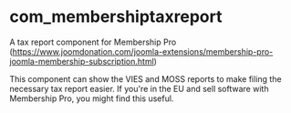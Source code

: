 # com_membershiptaxreport

A tax report component for Membership Pro (https://www.joomdonation.com/joomla-extensions/membership-pro-joomla-membership-subscription.html)

This component can show the VIES and MOSS reports to make filing the necessary tax report easier. If you're in the EU and sell software with Membership Pro, you might find this useful. 
